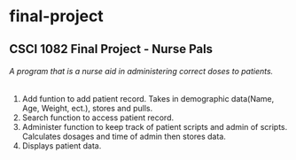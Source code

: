 # final-project
## CSCI 1082 Final Project - Nurse Pals
###### A program that is a nurse aid in administering correct doses to patients. 
1. Add funtion to add patient record. Takes in demographic data(Name, Age, Weight, ect.), stores and pulls. 
2. Search function to access patient record.
2. Administer function to keep track of patient scripts and admin of scripts. Calculates dosages and time of admin then stores data. 
3. Displays patient data.
